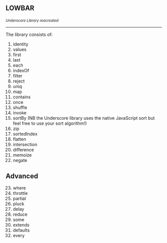 <h2><p><strong>LOWBAR</strong></p></h2>
<small><em>Underscore Library reacreated</em></small>

<hr />

The library consists of:

1. identity
2. values
3. first
4. last
5. each
6. indexOf
7. filter
8. reject
9. uniq
10. map
11. contains
12. once
13. shuffle
14. invoke
15. sortBy (NB the Underscore library uses the native JavaScript sort but feel free to use your sort algorithm!)
16. zip
17. sortedIndex
18. flatten
19. intersection
20. difference
21. memoize
22. negate

## Advanced

23. where
24. throttle
25. partial
26. pluck
27. delay
28. reduce
29. some
30. extends
31. defaults
32. every